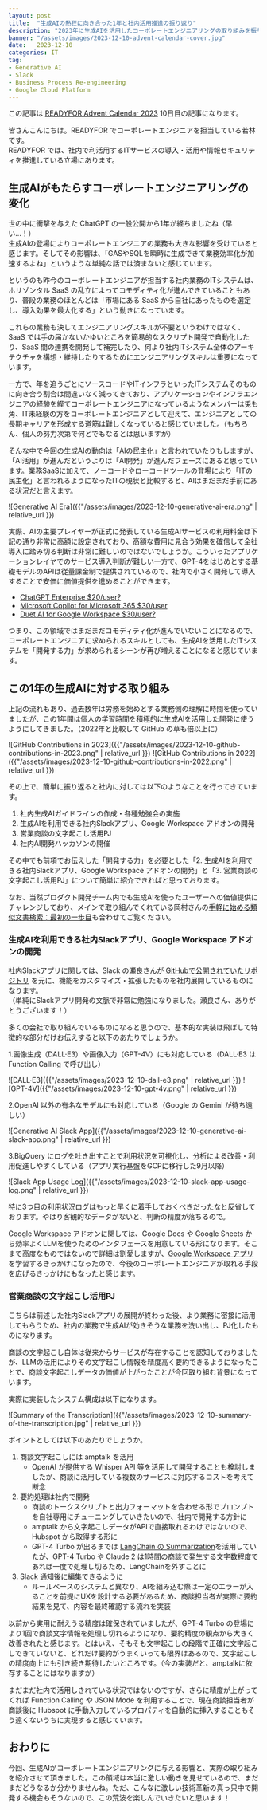 ```yaml
---
layout: post
title:  "生成AIの熱狂に向き合った1年と社内活用推進の振り返り"
description: "2023年に生成AIを活用したコーポレートエンジニアリングの取り組みを振り返った記事"
banner: "/assets/images/2023-12-10-advent-calendar-cover.jpg"
date:   2023-12-10
categories: IT
tag: 
- Generative AI
- Slack
- Business Process Re-engineering
- Google Cloud Platform
---
```


この記事は [READYFOR Advent Calendar 2023](https://qiita.com/advent-calendar/2023/readyfor) 10日目の記事になります。

皆さんこんにちは。READYFOR でコーポレートエンジニアを担当している若林です。  
READYFOR では、社内で利活用するITサービスの導入・活用や情報セキュリティを推進している立場にあります。

## 生成AIがもたらすコーポレートエンジニアリングの変化

世の中に衝撃を与えた ChatGPT の一般公開から1年が経ちましたね（早い...！）  
生成AIの登場によりコーポレートエンジニアの業務も大きな影響を受けていると感じます。そしてその影響は、「GASやSQLを瞬時に生成できて業務効率化が加速するよね」というような単純な話では済まないと感じています。

というのも昨今のコーポレートエンジニアが担当する社内業務のITシステムは、ホリゾンタル SaaS の乱立によってコモディティ化が進んできていることもあり、普段の業務のほとんどは「市場にある SaaS から自社にあったものを選定し、導入効果を最大化する」という動きになっています。

これらの業務も決してエンジニアリングスキルが不要というわけではなく、SaaS では手の届かないかゆいところを簡易的なスクリプト開発で自動化したり、SaaS 間の連携を開発して補完したり、何より社内ITシステム全体のアーキテクチャを構想・維持したりするためにエンジニアリングスキルは重要になっています。

一方で、年を追うごとにソースコードやITインフラといったITシステムそのものに向き合う割合は間違いなく減ってきており、アプリケーションやインフラエンジニアの経験を経てコーポレートエンジニアになっているようなメンバーは兎も角、IT未経験の方をコーポレートエンジニアとして迎えて、エンジニアとしての長期キャリアを形成する道筋は難しくなっていると感じていました。（もちろん、個人の努力次第で何とでもなるとは思いますが）

そんな中で今回の生成AIの動向は「AIの民主化」と言われていたりもしますが、「AI活用」が進んだというよりは「AI開発」が進んだフェーズにあると思っています。業務SaaSに加えて、ノーコードやローコードツールの登場により「ITの民主化」と言われるようになったITの現状と比較すると、AIはまだまだ手前にある状況だと言えます。

![Generative AI Era]({{"/assets/images/2023-12-10-generative-ai-era.png" | relative_url }})

実際、AIの主要プレイヤーが正式に発表している生成AIサービスの利用料金は下記の通り非常に高額に設定されており、高額な費用に見合う効果を確信して全社導入に踏み切る判断は非常に難しいのではないでしょうか。こういったアプリケーションレイヤでのサービス導入判断が難しい一方で、GPT-4をはじめとする基礎モデルのAPIは従量課金制で提供されているので、社内で小さく開発して導入することで安価に価値提供を進めることができます。

- [ChatGPT Enterprise $20/user?](https://openai.com/enterprise)
- [Microsoft Copilot for Microsoft 365 $30/user](https://www.microsoft.com/en-us/microsoft-365/enterprise/copilot-for-microsoft-365)
- [Duet AI for Google Workspace $30/user?](https://support.google.com/a/answer/13623623?hl=ja)

つまり、この領域ではまだまだコモディティ化が進んでいないことになるので、コーポレートエンジニアに求められるスキルとしても、生成AIを活用したITシステムを「開発する力」が求められるシーンが再び増えることになると感じています。

## この1年の生成AIに対する取り組み

上記の流れもあり、過去数年は労務を始めとする業務側の理解に時間を使っていましたが、この1年間は個人の学習時間を積極的に生成AIを活用した開発に使うようにしてきました。（2022年と比較して GitHub の草も倍以上に）

![GitHub Contributions in 2023]({{"/assets/images/2023-12-10-github-contributions-in-2023.png" | relative_url }})
![GitHub Contributions in 2022]({{"/assets/images/2023-12-10-github-contributions-in-2022.png" | relative_url }})

その上で、簡単に振り返ると社内に対しては以下のようなことを行ってきています。

1. 社内生成AIガイドラインの作成・各種勉強会の実施
2. 生成AIを利用できる社内Slackアプリ、Google Workspace アドオンの開発
3. 営業商談の文字起こし活用PJ
4. 社内AI開発ハッカソンの開催

その中でも前項でお伝えした「開発する力」を必要とした「2. 生成AIを利用できる社内Slackアプリ、Google Workspace アドオンの開発」と「3. 営業商談の文字起こし活用PJ」について簡単に紹介できればと思っております。

なお、当然プロダクト開発チーム内でも生成AIを使ったユーザーへの価値提供にチャレンジしており、メインで取り組んでくれている岡村さんの[手軽に始める類似文書検索：最初の一歩目](https://qiita.com/resqnet/items/f80514c8da4600fb491c)も合わせてご覧ください。

### 生成AIを利用できる社内Slackアプリ、Google Workspace アドオンの開発

社内Slackアプリに関しては、Slack の瀬良さんが [GitHubで公開されていたリポジトリ](https://github.com/seratch/ChatGPT-in-Slack) を元に、機能をカスタマイズ・拡張したものを社内展開しているものになります。  
（単純にSlackアプリ開発の文脈で非常に勉強になりました。瀬良さん、ありがとうございます！）

多くの会社で取り組んでいるものになると思うので、基本的な実装は飛ばして特徴的な部分だけお伝えすると以下のあたりでしょうか。

1.画像生成（DALL·E3）や画像入力（GPT-4V）にも対応している（DALL·E3 は Function Calling で呼び出し）

![DALL·E3]({{"/assets/images/2023-12-10-dall-e3.png" | relative_url }})
![GPT-4V]({{"/assets/images/2023-12-10-gpt-4v.png" | relative_url }})

2.OpenAI 以外の有名なモデルにも対応している（Google の Gemini が待ち遠しい）

![Generative AI Slack App]({{"/assets/images/2023-12-10-generative-ai-slack-app.png" | relative_url }})

3.BigQuery にログを吐き出すことで利用状況を可視化し、分析による改善・利用促進しやすくしている（アプリ実行基盤をGCPに移行した9月以降）

![Slack App Usage Log]({{"/assets/images/2023-12-10-slack-app-usage-log.png" | relative_url }})

特に3つ目の利用状況ログはもっと早くに着手しておくべきだったなと反省しております。やはり客観的なデータがないと、判断の精度が落ちるので。

Google Workspace アドオンに関しては、Google Docs や Google Sheets から効率よくLLMを使うためのインタフェースを用意している形になります。そこまで高度なものではないので詳細は割愛しますが、[Google Workspace アプリ](https://developers.google.com/workspace/add-ons?hl=ja)を学習するきっかけになったので、今後のコーポレートエンジニアが取れる手段を広げるきっかけにもなったと感じます。


### 営業商談の文字起こし活用PJ

こちらは前述した社内Slackアプリの展開が終わった後、より業務に密接に活用してもらうため、社内の業務で生成AIが効きそうな業務を洗い出し、PJ化したものになります。

商談の文字起こし自体は従来からサービスが存在することを認知しておりましたが、LLMの活用によりその文字起こし情報を精度高く要約できるようになったことで、商談文字起こしデータの価値が上がったことが今回取り組む背景になっています。

実際に実装したシステム構成は以下になります。

![Summary of the Transcription]({{"/assets/images/2023-12-10-summary-of-the-transcription.jpg" | relative_url }})

ポイントとしては以下のあたりでしょうか。

1. 商談文字起こしには amptalk を活用
   - OpenAI が提供する Whisper API 等を活用して開発することも検討しましたが、商談に活用している複数のサービスに対応するコストを考えて断念
2. 要約処理は社内で開発
   - 商談のトークスクリプトと出力フォーマットを合わせる形でプロンプトを自社専用にチューニングしていきたいので、社内で開発する方針に
   - amptalk から文字起こしデータがAPIで直接取れるわけではないので、Hubspot から取得する形に
   - GPT-4 Turbo が出るまでは [LangChain の Summarization](https://python.langchain.com/docs/use_cases/summarization)を活用していたが、GPT-4 Turbo や Claude 2 は1時間の商談で発生する文字数程度であれば一度で処理し切るため、LangChainを外すことに
3. Slack 通知後に編集できるように
   - ルールベースのシステムと異なり、AIを組み込む際は一定のエラーが入ることを前提にUXを設計する必要があるため、商談担当者が実際に要約結果を見て、内容を最終確認する流れを実装

以前から実用に耐えうる精度は確保されていましたが、GPT-4 Turbo の登場により1回で商談文字情報を処理し切れるようになり、要約精度の観点から大きく改善されたと感じます。とはいえ、そもそも文字起こしの段階で正確に文字起こしできていないと、どれだけ要約がうまくいっても限界はあるので、文字起こしの精度向上にも引き続き期待したいところです。（今の実装だと、amptalkに依存することにはなりますが）

まだまだ社内で活用しきれている状況ではないのですが、さらに精度が上がってくれば Function Calling や JSON Mode を利用することで、現在商談担当者が商談後に Hubspot に手動入力しているプロパティを自動的に挿入することもそう遠くないうちに実現すると感じています。

## おわりに

今回、生成AIがコーポレートエンジニアリングに与える影響と、実際の取り組みを紹介させて頂きました。この領域は本当に激しい動きを見せているので、まだまだどうなるか分かりませんね。ただ、こんなに激しい技術革新の真っ只中で開発する機会もそうないので、この荒波を楽しんでいきたいと思います！
